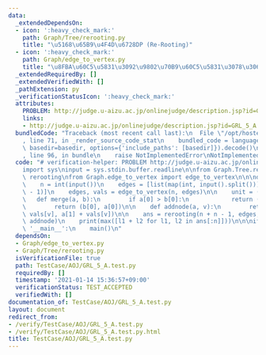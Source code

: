 ```yaml
---
data:
  _extendedDependsOn:
  - icon: ':heavy_check_mark:'
    path: Graph/Tree/rerooting.py
    title: "\u5168\u65B9\u4F4D\u6728DP (Re-Rooting)"
  - icon: ':heavy_check_mark:'
    path: Graph/edge_to_vertex.py
    title: "\u8FBA\u60C5\u5831\u3092\u9802\u70B9\u60C5\u5831\u3078\u3068\u5909\u63DB"
  _extendedRequiredBy: []
  _extendedVerifiedWith: []
  _pathExtension: py
  _verificationStatusIcon: ':heavy_check_mark:'
  attributes:
    PROBLEM: http://judge.u-aizu.ac.jp/onlinejudge/description.jsp?id=GRL_5_A
    links:
    - http://judge.u-aizu.ac.jp/onlinejudge/description.jsp?id=GRL_5_A
  bundledCode: "Traceback (most recent call last):\n  File \"/opt/hostedtoolcache/Python/3.9.1/x64/lib/python3.9/site-packages/onlinejudge_verify/documentation/build.py\"\
    , line 71, in _render_source_code_stat\n    bundled_code = language.bundle(stat.path,\
    \ basedir=basedir, options={'include_paths': [basedir]}).decode()\n  File \"/opt/hostedtoolcache/Python/3.9.1/x64/lib/python3.9/site-packages/onlinejudge_verify/languages/python.py\"\
    , line 96, in bundle\n    raise NotImplementedError\nNotImplementedError\n"
  code: "# verification-helper: PROBLEM http://judge.u-aizu.ac.jp/onlinejudge/description.jsp?id=GRL_5_A\n\
    import sys\ninput = sys.stdin.buffer.readline\n\nfrom Graph.Tree.rerooting import\
    \ rerooting\nfrom Graph.edge_to_vertex import edge_to_vertex\n\n\ndef main():\n\
    \    n = int(input())\n    edges = [list(map(int, input().split())) for i in range(n\
    \ - 1)]\n    edges, vals = edge_to_vertex(n, edges)\n\n    unit = (0, 0)\n\n \
    \   def merge(a, b):\n        if a[0] > b[0]:\n            return (a[0], b[0])\n\
    \        return (b[0], a[0])\n\n    def addnode(a, v):\n        return (a[0] +\
    \ vals[v], a[1] + vals[v])\n\n    ans = rerooting(n + n - 1, edges, unit, merge,\
    \ addnode)\n    print(max([l1 + l2 for l1, l2 in ans[:n]]))\n\n\nif __name__ ==\
    \ '__main__':\n    main()\n"
  dependsOn:
  - Graph/edge_to_vertex.py
  - Graph/Tree/rerooting.py
  isVerificationFile: true
  path: TestCase/AOJ/GRL_5_A.test.py
  requiredBy: []
  timestamp: '2021-01-14 15:36:57+09:00'
  verificationStatus: TEST_ACCEPTED
  verifiedWith: []
documentation_of: TestCase/AOJ/GRL_5_A.test.py
layout: document
redirect_from:
- /verify/TestCase/AOJ/GRL_5_A.test.py
- /verify/TestCase/AOJ/GRL_5_A.test.py.html
title: TestCase/AOJ/GRL_5_A.test.py
---
```

